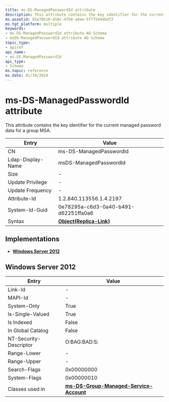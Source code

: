 ```yaml
---
title: ms-DS-ManagedPasswordId attribute
description: This attribute contains the key identifier for the current managed password data for a group MSA.
ms.assetid: 82e78b10-d10c-4fb8-a4ee-5f775d4dbdf2
ms.tgt_platform: multiple
keywords:
- ms-DS-ManagedPasswordId attribute AD Schema
- msDS-ManagedPasswordId attribute AD Schema
topic_type:
- apiref
api_name:
- ms-DS-ManagedPasswordId
api_type:
- Schema
ms.topic: reference
ms.date: 01/19/2024
---
```


# ms-DS-ManagedPasswordId attribute

This attribute contains the key identifier for the current managed password data for a group MSA.

| Entry | Value |
|-------------------|-------------------------------------------------------|
| CN                | ms-DS-ManagedPasswordId                               |
| Ldap-Display-Name | msDS-ManagedPasswordId                                |
| Size              | \-                                                    |
| Update Privilege  | \-                                                    |
| Update Frequency  | \-                                                    |
| Attribute-Id      | 1.2.840.113556.1.4.2197                               |
| System-Id-Guid    | 0e78295a-c6d3-0a40-b491-d62251ffa0a6                  |
| Syntax            | [**Object(Replica-Link)**](s-object-replica-link.md) |

## Implementations

- [**Windows Server 2012**](#windows-server-2012)

## Windows Server 2012

| Entry | Value |
|------------------------|---------------------------------------------------------------------------------------------|
| Link-Id                | \-                                                                                          |
| MAPI-Id                | \-                                                                                          |
| System-Only            | True                                                                                        |
| Is-Single-Valued       | True                                                                                        |
| Is Indexed             | False                                                                                       |
| In Global Catalog      | False                                                                                       |
| NT-Security-Descriptor | O:BAG:BAD:S:                                                                                |
| Range-Lower            | \-                                                                                          |
| Range-Upper            | \-                                                                                          |
| Search-Flags           | 0x00000000                                                                                  |
| System-Flags           | 0x00000010                                                                                  |
| Classes used in        | [**ms-DS-Group-Managed-Service-Account**](c-msds-groupmanagedserviceaccount.md)             |
